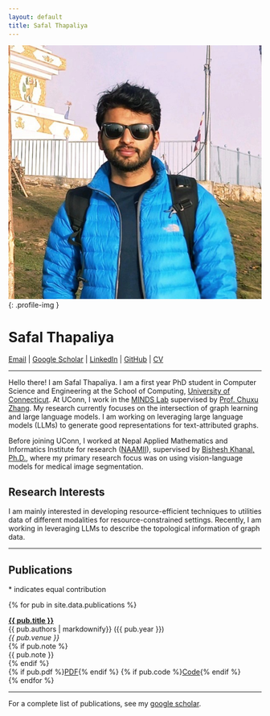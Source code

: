 ```yaml
---
layout: default
title: Safal Thapaliya
---
```


![Profile Image](/assets/img/profile.jpg){: .profile-img }

# Safal Thapaliya  
[Email](mailto:safalthapaliya@gmail.com) | [Google Scholar](https://scholar.google.com/citations?user=0yl8rVYAAAAJ) | [LinkedIn](https://www.linkedin.com/in/thapaliya19/) | [GitHub](https://github.com/thapaliya19) | [CV](assets/pdf/safal_cv.pdf)

---
Hello there! I am Safal Thapaliya. I am a first year PhD student in Computer Science and Engineering at the School of Computing, [University of Connecticut](https://uconn.edu/).
At UConn, I work in the [MINDS Lab](https://chuxuzhang.github.io/Lab/lab_index.html) supervised by [Prof. Chuxu Zhang](https://chuxuzhang.github.io/).
My research currently focuses on the intersection of graph learning and large language models.
I am working on leveraging large language models (LLMs) to generate good representations for text-attributed graphs.

Before joining UConn, I worked at Nepal Applied Mathematics and Informatics Institute for research ([NAAMII](https://naamii.org.np/)), supervised by [Bishesh Khanal, Ph.D.](https://bishesh.github.io/), where my primary research focus was on using vision-language models for medical image segmentation.

## Research Interests

I am mainly interested in developing resource-efficient techniques to utilities data of different modalities for resource-constrained settings.
Recently, I am working in leveraging LLMs to describe the topological information of graph data.

---

## Publications
\* indicates equal contribution

{% for pub in site.data.publications %}
<div class="pub-entry">
  <div class="pub-title"><a href="{{ pub.link }}"> <strong>{{ pub.title }}</strong> </a></div>
  <div class="pub-authors">{{ pub.authors | markdownify}} ({{ pub.year }})</div>
  <div class="pub-venue"><i>{{ pub.venue }}</i></div>
  {% if pub.note %}
  <div class="pub-note">{{ pub.note }}</div>
  {% endif %}
  <div class="pub-links">
    {% if pub.pdf %}<a href="{{ pub.pdf }}">PDF</a>{% endif %}
    {% if pub.code %}<a href="{{ pub.code }}">Code</a>{% endif %}
  </div>
</div>
{% endfor %}

---
For a complete list of publications, see my [google scholar](https://scholar.google.com/citations?user=0yl8rVYAAAAJ).
